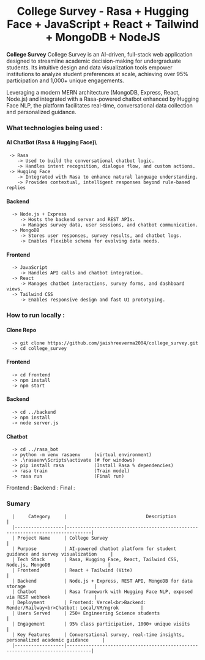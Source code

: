 <h1 align="center">College Survey - Rasa + Hugging Face + JavaScript + React + Tailwind + MongoDB + NodeJS  </h1>
<p><strong>College Survey</strong> College Survey is an AI-driven, full-stack web application designed to streamline academic decision-making for undergraduate students. Its intuitive design and data visualization tools empower institutions to analyze student preferences at scale, achieving over 95% participation and 1,000+ unique engagements.</p>

<p>Leveraging a modern MERN architecture (MongoDB, Express, React, Node.js) and integrated with a Rasa-powered chatbot enhanced by Hugging Face NLP, the platform facilitates real-time, conversational data collection and personalized guidance.</p>

### What technologies being used :
#### AI ChatBot (Rasa & Hugging Face)\
     -> Rasa 
        -> Used to build the conversational chatbot logic.
        -> Handles intent recognition, dialogue flow, and custom actions.
     -> Hugging Face
        -> Integrated with Rasa to enhance natural language understanding.
        -> Provides contextual, intelligent responses beyond rule-based replies
#### Backend 
      -> Node.js + Express
         -> Hosts the backend server and REST APIs.
         -> Manages survey data, user sessions, and chatbot communication.
      -> MongoDB
         -> Stores user responses, survey results, and chatbot logs.
         -> Enables flexible schema for evolving data needs.
#### Frontend 
      -> JavaScript
         -> Handles API calls and chatbot integration.
      -> React
         -> Manages chatbot interactions, survey forms, and dashboard views.
      -> Tailwind CSS
         -> Enables responsive design and fast UI prototyping.
         
### How to run locally :
#### Clone Repo 
      -> git clone https://github.com/jaishreeverma2004/college_survey.git
      -> cd college_survey
#### Frontend 
      -> cd frontend
      -> npm install
      -> npm start
#### Backend 
      -> cd ../backend
      -> npm install
      -> node server.js
#### Chatbot 
      -> cd ../rasa_bot
      -> python -m venv rasaenv     (virtual environment)
      -> .\rasaenv\Scripts\activate (# for windows)
      -> pip install rasa           (Install Rasa % dependencies)
      -> rasa train                 (Train model)
      -> rasa run                   (Final run)

Frontend :
Backend  :
Final    : 

### Sumary 
      |     Category     |                             Description                                       |
      |------------------|-------------------------------------------------------------------------------|
      | Project Name     | College Survey                                                                |
      | Purpose          | AI-powered chatbot platform for student guidance and survey visualization     |
      | Tech Stack       | Rasa, Hugging Face, React, Tailwind CSS, Node.js, MongoDB                     |
      | Frontend         | React + Tailwind (Vite)                                                       |
      | Backend          | Node.js + Express, REST API, MongoDB for data storage                         |
      | Chatbot          | Rasa framework with Hugging Face NLP, exposed via REST webhook                |
      | Deployment       | Frontend: Vercel<br>Backend: Render/Railway<br>Chatbot: Local/VM/ngrok        |
      | Users Served     | 250+ Engineering Science students                                             |
      | Engagement       | 95% class participation, 1000+ unique visits                                  |
      | Key Features     | Conversational survey, real-time insights, personalized academic guidance     |
      |------------------|-------------------------------------------------------------------------------|












